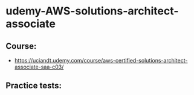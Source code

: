 # udemy-AWS-solutions-architect-associate

## Course: 
- https://uciandt.udemy.com/course/aws-certified-solutions-architect-associate-saa-c03/

## Practice tests: 
